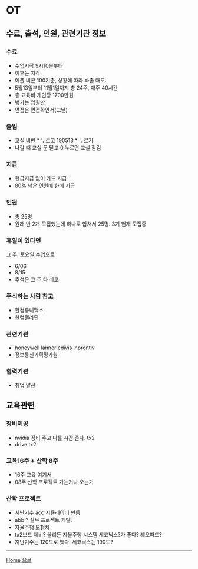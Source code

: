 # OT

## 수료, 출석, 인원, 관련기관 정보
### 수료
* 수업시작 9시10분부터
* 이후는 지각
* 어플 비콘 100기준, 상황에 따라 봐줄 때도.
* 5월13일부터 11월1일까지 총 24주, 매주 40시간
* 총 교육비 개인당 1700만원
* 병가는 입원만
* 면접은 면접확인서(그날)

### 출입
* 교실 비번 \* 누르고 190513 \* 누르기
* 나갈 때 교실 문 닫고 0 누르면 교실 잠김

### 지급
* 현급지급 없이 카드 지급
* 80% 넘은 인원에 한에 지급


### 인원
* 총 25명
* 원래 반 2개 모집했는데 하나로 합쳐서 25명. 3기 현재 모집중


### 휴일이 있다면
그 주, 토요일 수업으로
* 6/06
* 8/15
* 추석은 그 주 다 쉬고


### 주식하는 사람 참고
* 한컴유니맥스
* 한컴텔라딘


### 관련기관
* honeywell lanner edivis inprontiv
* 정보통신기획평가원

### 협력기관
* 취업 알선


## 교육관련
### 장비제공
* nvidia 장비 주고 다룰 시간 준다. tx2
* drive tx2


### 교육16주 + 산학 8주
* 16주 교육 여기서
* 08주 산학 프로젝트 가는거나 오는거


### 산학 프로젝트
* 지난기수 acc 시뮬레이터 만듬
* abb ? 실무 프로젝트 개발.
* 자율주행 모형차 
* tx2보드 제비? 올리든 자율주행 시스템  세코닉스?가 좋다? 레오파드?
* 지난기수는 120도로 했다. 세코닉스는 190도?


----
[Home 으로](../../readme.md)
